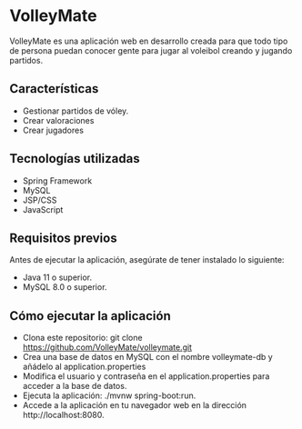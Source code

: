 # VolleyMate

VolleyMate es una aplicación web en desarrollo creada para que todo tipo de persona puedan conocer gente para jugar al voleibol creando y jugando partidos.

## Características
- Gestionar partidos de vóley.
- Crear valoraciones
- Crear jugadores

## Tecnologías utilizadas
- Spring Framework
- MySQL
- JSP/CSS
- JavaScript

## Requisitos previos
Antes de ejecutar la aplicación, asegúrate de tener instalado lo siguiente:

- Java 11 o superior.
- MySQL 8.0 o superior.

## Cómo ejecutar la aplicación

- Clona este repositorio: git clone https://github.com/VolleyMate/volleymate.git
- Crea una base de datos en MySQL con el nombre volleymate-db y añádelo al application.properties
- Modifica el usuario y contraseña en el application.properties para acceder a la base de datos.
- Ejecuta la aplicación: ./mvnw spring-boot:run.
- Accede a la aplicación en tu navegador web en la dirección http://localhost:8080.
